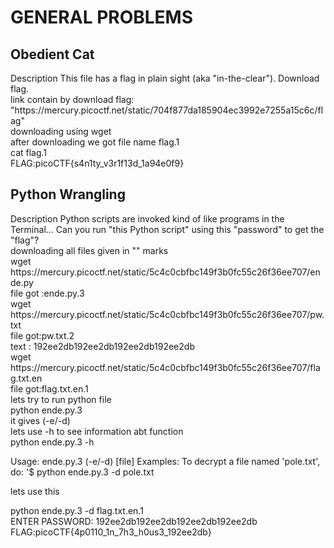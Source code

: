 # GENERAL PROBLEMS

## Obedient Cat

  <p>Description
This file has a flag in plain sight (aka "in-the-clear"). Download flag.<br>
link contain by download flag: "https://mercury.picoctf.net/static/704f877da185904ec3992e7255a15c6c/flag"<br>
downloading using wget <br>
after downloading we got file name flag.1<br>
cat flag.1<br>
FLAG:picoCTF{s4n1ty_v3r1f13d_1a94e0f9}<br>

## Python Wrangling<br>

<p>Description
Python scripts are invoked kind of like programs in the Terminal... Can you run "this Python script" using this "password" to get the "flag"?<br>
downloading all files given in "" marks<br>
wget https://mercury.picoctf.net/static/5c4c0cbfbc149f3b0fc55c26f36ee707/ende.py<br>
file got  :ende.py.3<br>
wget https://mercury.picoctf.net/static/5c4c0cbfbc149f3b0fc55c26f36ee707/pw.txt<br>
file got:pw.txt.2<br>
text : 192ee2db192ee2db192ee2db192ee2db<br>
wget https://mercury.picoctf.net/static/5c4c0cbfbc149f3b0fc55c26f36ee707/flag.txt.en<br>
file got:flag.txt.en.1<br>
lets try to run python file <br>
python ende.py.3<br>
it gives (-e/-d)<br>
lets use -h to see information abt function<br>
python ende.py.3 -h<br>
<p>Usage: ende.py.3 (-e/-d) [file]
Examples:
  To decrypt a file named 'pole.txt', do: '$ python ende.py.3 -d pole.txt<p>
  lets use this<p>
python ende.py.3 -d flag.txt.en.1<br>
ENTER PASSWORD: 192ee2db192ee2db192ee2db192ee2db<br>
FLAG:picoCTF{4p0110_1n_7h3_h0us3_192ee2db}<br>


